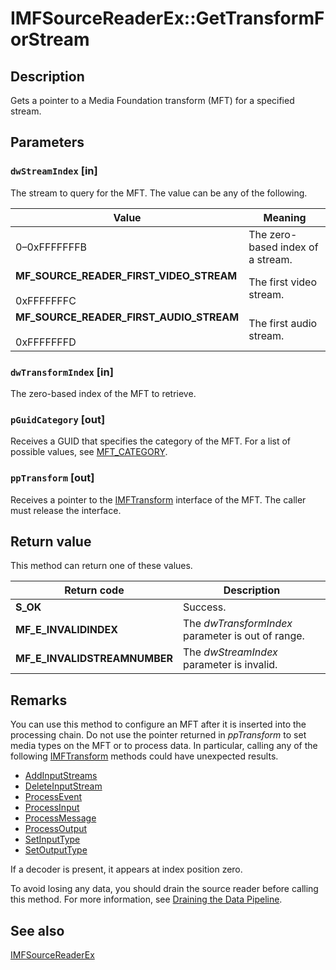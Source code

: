 # IMFSourceReaderEx::GetTransformForStream

## Description

Gets a pointer to a Media Foundation transform (MFT) for a specified stream.

## Parameters

### `dwStreamIndex` [in]

The stream to query for the MFT. The value can be any of the following.

| Value | Meaning |
| --- | --- |
| 0–0xFFFFFFFB | The zero-based index of a stream. |
| ****MF_SOURCE_READER_FIRST_VIDEO_STREAM****<br><br>0xFFFFFFFC | The first video stream. |
| ****MF_SOURCE_READER_FIRST_AUDIO_STREAM****<br><br>0xFFFFFFFD | The first audio stream. |

### `dwTransformIndex` [in]

The zero-based index of the MFT to retrieve.

### `pGuidCategory` [out]

Receives a GUID that specifies the category of the MFT. For a list of possible values, see [MFT_CATEGORY](https://learn.microsoft.com/windows/desktop/medfound/mft-category).

### `ppTransform` [out]

Receives a pointer to the [IMFTransform](https://learn.microsoft.com/windows/desktop/api/mftransform/nn-mftransform-imftransform) interface of the MFT. The caller must release the interface.

## Return value

This method can return one of these values.

| Return code | Description |
| --- | --- |
| **S_OK** | Success. |
| **MF_E_INVALIDINDEX** | The *dwTransformIndex* parameter is out of range. |
| ****MF_E_INVALIDSTREAMNUMBER**** | The *dwStreamIndex* parameter is invalid. |

## Remarks

You can use this method to configure an MFT after it is inserted into the processing chain. Do not use the pointer returned in *ppTransform* to set media types on the MFT or to process data. In particular, calling any of the following [IMFTransform](https://learn.microsoft.com/windows/desktop/api/mftransform/nn-mftransform-imftransform) methods could have unexpected results.

* [AddInputStreams](https://learn.microsoft.com/windows/desktop/api/mftransform/nf-mftransform-imftransform-addinputstreams)
* [DeleteInputStream](https://learn.microsoft.com/windows/desktop/api/mftransform/nf-mftransform-imftransform-deleteinputstream)
* [ProcessEvent](https://learn.microsoft.com/windows/desktop/api/mftransform/nf-mftransform-imftransform-processevent)
* [ProcessInput](https://learn.microsoft.com/windows/desktop/api/mftransform/nf-mftransform-imftransform-processinput)
* [ProcessMessage](https://learn.microsoft.com/windows/desktop/api/mftransform/nf-mftransform-imftransform-processmessage)
* [ProcessOutput](https://learn.microsoft.com/windows/desktop/api/mftransform/nf-mftransform-imftransform-processoutput)
* [SetInputType](https://learn.microsoft.com/windows/desktop/api/mftransform/nf-mftransform-imftransform-setinputtype)
* [SetOutputType](https://learn.microsoft.com/windows/desktop/api/mftransform/nf-mftransform-imftransform-setoutputtype)

If a decoder is present, it appears at index position zero.

To avoid losing any data, you should drain the source reader before calling this method. For more information, see [Draining the Data Pipeline](https://learn.microsoft.com/windows/desktop/medfound/processing-media-data-with-the-source-reader).

## See also

[IMFSourceReaderEx](https://learn.microsoft.com/windows/desktop/api/mfreadwrite/nn-mfreadwrite-imfsourcereaderex)
